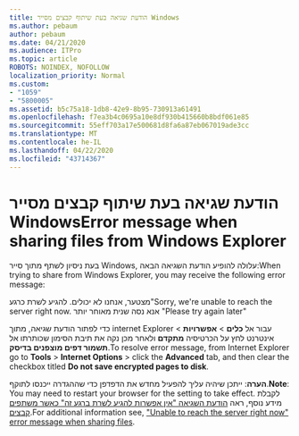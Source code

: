 ```yaml
---
title: הודעת שגיאה בעת שיתוף קבצים מסייר Windows
ms.author: pebaum
author: pebaum
ms.date: 04/21/2020
ms.audience: ITPro
ms.topic: article
ROBOTS: NOINDEX, NOFOLLOW
localization_priority: Normal
ms.custom:
- "1059"
- "5800005"
ms.assetid: b5c75a18-1db8-42e9-8b95-730913a61491
ms.openlocfilehash: f7ea3b4c0695a10e8df930b415660b8bdf061e85
ms.sourcegitcommit: 55eff703a17e500681d8fa6a87eb067019ade3cc
ms.translationtype: MT
ms.contentlocale: he-IL
ms.lasthandoff: 04/22/2020
ms.locfileid: "43714367"
---
```

# <a name="error-message-when-sharing-files-from-windows-explorer"></a><span data-ttu-id="08df0-102">הודעת שגיאה בעת שיתוף קבצים מסייר Windows</span><span class="sxs-lookup"><span data-stu-id="08df0-102">Error message when sharing files from Windows Explorer</span></span>

<span data-ttu-id="08df0-103">בעת ניסיון לשתף מתוך סייר Windows, עלולה להופיע הודעת השגיאה הבאה:</span><span class="sxs-lookup"><span data-stu-id="08df0-103">When trying to share from Windows Explorer, you may receive the following error message:</span></span>
  
<span data-ttu-id="08df0-104">מצטער, אנחנו לא יכולים. להגיע לשרת כרגע</span><span class="sxs-lookup"><span data-stu-id="08df0-104">"Sorry, we're unable to reach the server right now.</span></span> <span data-ttu-id="08df0-105">אנא נסה שנית מאוחר יותר "</span><span class="sxs-lookup"><span data-stu-id="08df0-105">Please try again later"</span></span>
  
<span data-ttu-id="08df0-106">כדי לפתור הודעת שגיאה, מתוך internet Explorer עבור אל **כלים** \> **אפשרויות** \> אינטרנט לחץ על הכרטיסיה **מתקדם** ולאחר מכן נקה את תיבת הסימון שכותרתו אל **תשמור דפים מוצפנים בדיסק**.</span><span class="sxs-lookup"><span data-stu-id="08df0-106">To resolve error message, from Internet Explorer go to **Tools** \> **Internet Options** \> click the **Advanced** tab, and then clear the checkbox titled **Do not save encrypted pages to disk**.</span></span>
  
 <span data-ttu-id="08df0-107">**הערה**: ייתכן שיהיה עליך להפעיל מחדש את הדפדפן כדי שההגדרה ייכנסו לתוקף.</span><span class="sxs-lookup"><span data-stu-id="08df0-107">**Note**: You may need to restart your browser for the setting to take effect.</span></span> <span data-ttu-id="08df0-108">לקבלת מידע נוסף, ראה [הודעת השגיאה "אין אפשרות להגיע לשרת ברגע זה" כאשר משתפים קבצים](https://go.microsoft.com/fwlink/?linkid=2022914).</span><span class="sxs-lookup"><span data-stu-id="08df0-108">For additional information see, ["Unable to reach the server right now" error message when sharing files](https://go.microsoft.com/fwlink/?linkid=2022914).</span></span>
  